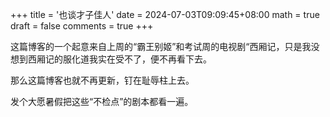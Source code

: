 +++
title = '也谈才子佳人'
date = 2024-07-03T09:09:45+08:00
math = true                                
draft = false
comments = true
+++

这篇博客的一个起意来自上周的“霸王别姬”和考试周的电视剧“西厢记，只是我没想到西厢记的服化道我实在受不了，便不再看下去。

那么这篇博客也就不再更新，钉在耻辱柱上去。

发个大愿暑假把这些“不检点”的剧本都看一遍。

